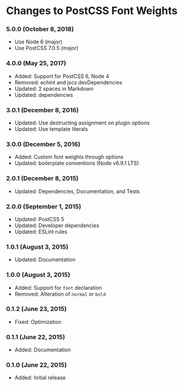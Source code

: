 # Changes to PostCSS Font Weights

### 5.0.0 (October 8, 2018)

- Use Node 6 (major)
- Use PostCSS 7.0.5 (major)

### 4.0.0 (May 25, 2017)

- Added: Support for PostCSS 6, Node 4
- Removed: echint and jscs devDependencies
- Updated: 2 spaces in Markdown
- Updated: dependencies

### 3.0.1 (December 8, 2016)

- Updated: Use destructing assignment on plugin options
- Updated: Use template literals

### 3.0.0 (December 5, 2016)

- Added: Custom font weights through options
- Updated: boilerplate conventions (Node v6.9.1 LTS)

### 2.0.1 (December 8, 2015)

- Updated: Dependencies, Documentation, and Tests

### 2.0.0 (September 1, 2015)

- Updated: PostCSS 5
- Updated: Developer dependencies
- Updated: ESLint rules

### 1.0.1 (August 3, 2015)

- Updated: Documentation

### 1.0.0 (August 3, 2015)

- Added: Support for `font` declaration
- Removed: Alteration of `normal` or `bold`

### 0.1.2 (June 23, 2015)

- Fixed: Optimization

### 0.1.1 (June 22, 2015)

- Added: Documentation

### 0.1.0 (June 22, 2015)

- Added: Initial release
